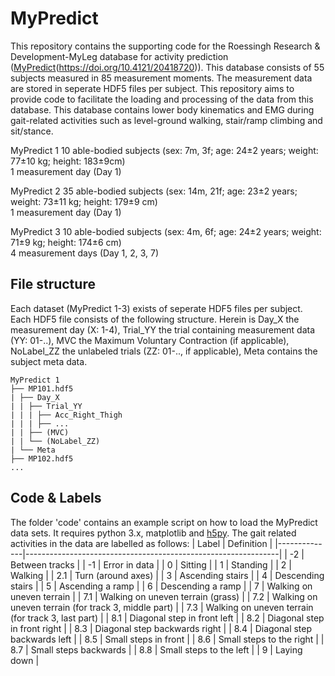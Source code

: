 # MyPredict
This repository contains the supporting code for the Roessingh Research & Development-MyLeg database for activity prediction ([MyPredict]([https://doi.org/10.4121/c.6128343])(https://doi.org/10.4121/20418720)). This database consists of 55 subjects measured in 85 measurement moments. The measurement data are stored in seperate HDF5 files per subject. This repository aims to provide code to facilitate the loading and processing of the data from this database. This database contains lower body kinematics and EMG during gait-related activities such as level-ground walking, stair/ramp climbing and sit/stance. 
 
MyPredict 1
10 able-bodied subjects (sex: 7m, 3f; age: 24±2 years; weight: 77±10 kg; height: 183±9cm)  
1 measurement day (Day 1)

MyPredict 2
35 able-bodied subjects (sex: 14m, 21f; age: 23±2 years; weight: 73±11 kg; height: 179±9 cm)  
1 measurement day (Day 1)

MyPredict 3
10 able-bodied subjects (sex: 4m, 6f; age: 24±2 years; weight: 71±9 kg; height: 174±6 cm)  
4 measurement days (Day 1, 2, 3, 7)

## File structure
Each dataset (MyPredict 1-3) exists of seperate HDF5 files per subject. Each HDF5 file consists of the following structure. Herein is Day_X the measurement day (X: 1-4), Trial_YY the trial containing measurement data (YY: 01-..), MVC the Maximum Voluntary Contraction  (if applicable), NoLabel_ZZ the unlabeled trials (ZZ: 01-.., if applicable), Meta contains the subject meta data.
```
MyPredict 1
├── MP101.hdf5
| ├── Day_X
| | ├── Trial_YY
| | | ├── Acc_Right_Thigh
| | | ├── ...
| | ├── (MVC)
| | └── (NoLabel_ZZ)
| └── Meta
├── MP102.hdf5
...
```
## Code & Labels
The folder 'code' contains an example script on how to load the MyPredict data sets. It requires python 3.x, matplotlib and [h5py](https://www.h5py.org/). The gait related activities in the data are labelled as follows:
|     Label    |     Definition                                                |
|--------------|---------------------------------------------------------------|
|     -2       |     Between tracks                                            |
|     -1       |     Error in data                                             |
|     0        |     Sitting                                                   |
|     1        |     Standing                                                  |
|     2        |     Walking                                                   |
|     2.1      |     Turn (around axes)                                        |
|     3        |     Ascending   stairs                                        |
|     4        |     Descending stairs                                         |
|     5        |     Ascending a   ramp                                        |
|     6        |     Descending a ramp                                         |
|     7        |     Walking on   uneven terrain                               |
|     7.1      |     Walking on uneven terrain (grass)                         |
|     7.2      |     Walking on   uneven terrain (for track 3, middle part)    |
|     7.3      |     Walking on uneven terrain (for track 3, last part)        |
|     8.1      |     Diagonal step   in front left                             |
|     8.2      |     Diagonal step in front right                              |
|     8.3      |     Diagonal step   backwards right                           |
|     8.4      |     Diagonal step backwards left                              |
|     8.5      |     Small steps in   front                                    |
|     8.6      |     Small steps to the right                                  |
|     8.7      |     Small steps   backwards                                   |
|     8.8      |     Small steps to the left                                   |
|     9        |     Laying down                                               |


